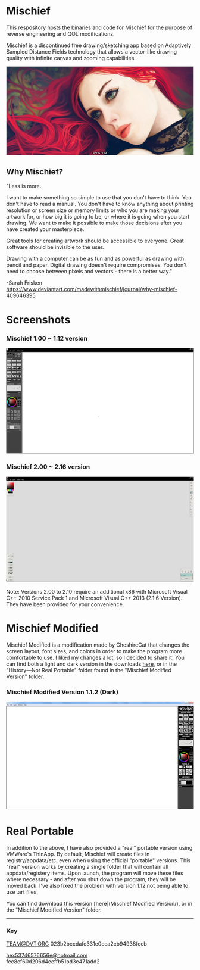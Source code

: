 # Mischief

This respository hosts the binaries and code for Mischief for the purpose of reverse engineering and QOL modifications.

Mischief is a discontinued free drawing/sketching app based on Adaptively Sampled Distance Fields technology that allows a vector-like drawing quality with infinite canvas and zooming capabilities.

![image](https://github.com/Aram-Lin/Mischief-Draw-All-version/blob/main/photo/030459gik5pspim7zsp07q.jpg)

## Why Mischief? 
"Less is more.

I want to make something so simple to use that you don't have to think. You don't have to read a manual. You don't have to know anything about printing resolution or screen size or memory limits or who you are making your artwork for, or how big it is going to be, or where it is going when you start drawing. We want to make it possible to make those decisions after you have created your masterpiece.

Great tools for creating artwork should be accessible to everyone.  Great software should be invisible to the user.

Drawing with a computer can be as fun and as powerful as drawing with pencil and paper. Digital drawing doesn't require compromises.  You don't need to choose between pixels and vectors - there is a better way."

-Sarah Frisken  
https://www.deviantart.com/madewithmischief/journal/why-mischief-409646395




# Screenshots
### Mischief 1.00 ~ 1.12 version
![image](https://github.com/Aram-Lin/Mischief-Draw-All-version/blob/main/photo/Snipaste_2022-10-11_15-28-11.jpg)

### Mischief 2.00 ~ 2.16 version
![image](https://github.com/Aram-Lin/Mischief-Draw-All-version/blob/main/photo/Snipaste_2022-10-11_15-26-44.jpg)

Note: Versions 2.00 to 2.10 require an additional x86 with Microsoft Visual C++ 2010 Service Pack 1 and Microsoft Visual C++ 2013 (2.1.6 Version). They have been provided for your convenience. 

# Mischief Modified

Mischief Modified is a modification made by CheshireCat that changes the screen layout, font sizes, and colors in order to make the program more comfortable to use. I liked my changes a lot, so I decided to share it. You can find both a light and dark version in the downloads [here](https://github.com/Aram-Lin/Mischief-Draw-All-version/tree/main/Mischief%20Modified%20Version/History%E2%80%94Not%20Real%20Portable), or in the "History—Not Real Portable" folder found in the "Mischief Modified Version" folder.


### Mischief Modified Version 1.1.2 (Dark)
![image](https://github.com/Aram-Lin/Mischief-Draw-All-version/blob/main/photo/1111.png)


# Real Portable
In addition to the above, I have also provided a "real" portable version using VMWare's ThinApp.
By default, Mischief will create files in registry/appdata/etc, even when using the official "portable" versions. This "real" version works by creating a single folder that will contain all appdata/registery items. Upon launch, the program will move these files where necessary - and after you shut down the program, they will be moved back.
I've also fixed the problem with version 1.12 not being able to use .art files. 

You can find download this version [here](Mischief Modified Version/), or in the "Mischief Modified Version" folder.

-----------------------
### Key

TEAM@DVT.ORG
023b2bccdafe331e0cca2cb94938feeb

hex53746576656e@hotmail.com  
fec8cf60d206d4eeffb51bd3e471add2  
